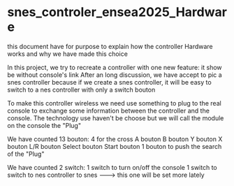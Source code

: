 # snes_controler_ensea2025_Hardware
this document have for purpose to explain how the controller Hardware works and why we have made this choice

In this project, we try to recreate a controller with one new feature: it show be without console's link
After an long discussion, we have accept to pic a snes controller because if we create a snes controller, it will be easy to switch to a nes controller with only a switch bouton

To make this controller wireless we need use something to plug to the real console to exchange some information between the controller and the console. The technology use haven't be choose but we will  call the module on the console the "Plug"

We have counted 13 bouton:
4 for the cross
A bouton
B bouton
Y bouton
X bouton
L/R bouton
Select bouton
Start bouton
1 bouton to push the search of the "Plug"

We have counted 2 switch:
1 switch to turn on/off the console
1 switch to switch to nes controller to snes ---> this one will be set more lately
